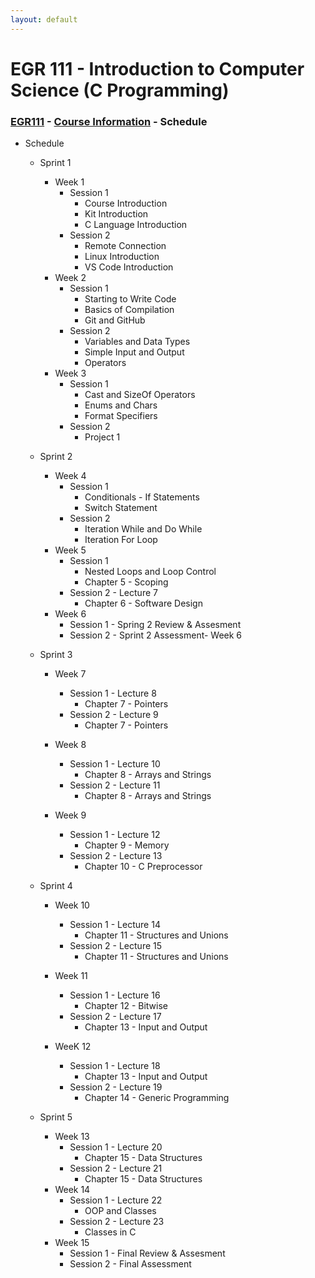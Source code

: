 ```yaml
---
layout: default
---
```


# EGR 111 - Introduction to Computer Science (C Programming)

### [EGR111](../) - [Course Information](./) - Schedule

- Schedule
    - Sprint 1
        - Week 1
            - Session 1 
                - Course Introduction
                - Kit Introduction
                - C Language Introduction
            - Session 2 
                - Remote Connection
                - Linux Introduction
                - VS Code Introduction
        - Week 2
            - Session 1 
                - Starting to Write Code
                - Basics of Compilation
                - Git and GitHub
            - Session 2 
                - Variables and Data Types
                - Simple Input and Output
                - Operators
        - Week 3
            - Session 1 
                - Cast and SizeOf Operators
                - Enums and Chars
                - Format Specifiers
            - Session 2 
                - Project 1
    
    - Sprint 2
        - Week 4
            - Session 1
                - Conditionals - If Statements
                - Switch Statement
            - Session 2
                - Iteration While and Do While
                - Iteration For Loop
        - Week 5
            - Session 1
                - Nested Loops and Loop Control
                - Chapter 5 - Scoping
            - Session 2 - Lecture 7
                - Chapter 6 - Software Design
        - Week 6
            - Session 1 - Spring 2 Review & Assesment
            - Session 2 - Sprint 2 Assessment- Week 6
    - Sprint 3
        - Week 7
            - Session 1 - Lecture 8
                - Chapter 7 - Pointers
            - Session 2 - Lecture 9
                - Chapter 7 - Pointers

        - Week 8
            - Session 1 - Lecture 10
                - Chapter 8 - Arrays and Strings
            - Session 2 - Lecture 11
                - Chapter 8 - Arrays and Strings
        - Week 9
            - Session 1 - Lecture 12
                - Chapter 9 - Memory
            - Session 2 - Lecture 13
                - Chapter 10 - C Preprocessor
    - Sprint 4
        - Week 10
            - Session 1 - Lecture 14
                - Chapter 11 - Structures and Unions
            - Session 2 - Lecture 15
                - Chapter 11 - Structures and Unions

        - Week 11
            - Session 1 - Lecture 16
                - Chapter 12 - Bitwise
            - Session 2 - Lecture 17
                - Chapter 13 - Input and Output
        - WeeK 12
            - Session 1 - Lecture 18
                - Chapter 13 - Input and Output
            - Session 2 - Lecture 19
                - Chapter 14 - Generic Programming
    - Sprint 5
        - Week 13
            - Session 1 - Lecture 20
                - Chapter 15 - Data Structures
            - Session 2 - Lecture 21
                - Chapter 15 - Data Structures
        - Week 14
            - Session 1 - Lecture 22
                - OOP and Classes
            - Session 2 - Lecture 23
                - Classes in C
        - Week 15
            - Session 1 - Final Review & Assesment
            - Session 2 - Final Assessment   

<!-- 
CS1111 Topics (MTU)
Week 1 – Linux intro, simple C Program (main function, simple output)
Week 2 – variables, I/O
Week 3 – expressions, If-else statements
Week 4 – switch, while, do-while, for
Week 5 – while, do-while, for
Week 6 – exam week
Week 7 – scope, functions
Week 8 – arrays
Week 9 – multi-dimensional arrays, searching and sorting arrays
Week 10 – pointers
Week 11 – exam week
Week 12 – characters, strings, and string functions
Week 13 – command line arguments, structs, dynamic memory allocation, linked list, files, bits, recursion
Week 14 – C++ and object-oriented programming
-->


